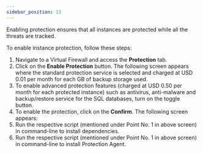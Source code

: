 ```yaml
---
sidebar_position: 13
---
```

Enabling protection ensures that all instances are protected while all the threats are tracked.

To enable instance protection, follow these steps:

1. Navigate to a Virtual Firewall and access the **Protection** tab.
2. Click on the **Enable Protection** button. The following screen appears where the standard protection service is selected and charged at USD 0.01 per month for each GB of backup storage used.
3. To enable advanced protection features (charged at USD 0.50 per month for each protected instance) such as antivirus, anti-malware and backup/restore service for the SQL databases, turn on the toggle button. 
4. To enable the protection, click on the **Confirm**. The following screen appears:
5. Run the respective script (mentioned under Point No. 1 in above screen) in command-line to install dependencies.
6. Run the respective script (mentioned under Point No. 1 in above screen) in command-line to install Protection Agent.
